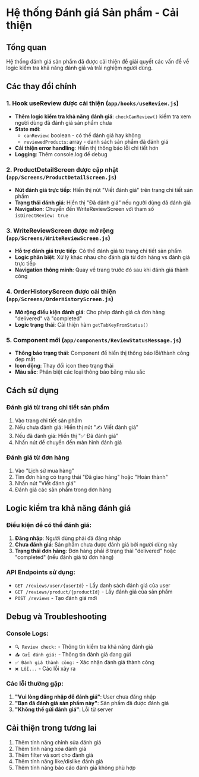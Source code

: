 # Hệ thống Đánh giá Sản phẩm - Cải thiện

## Tổng quan
Hệ thống đánh giá sản phẩm đã được cải thiện để giải quyết các vấn đề về logic kiểm tra khả năng đánh giá và trải nghiệm người dùng.

## Các thay đổi chính

### 1. Hook useReview được cải thiện (`app/hooks/useReview.js`)
- **Thêm logic kiểm tra khả năng đánh giá**: `checkCanReview()` kiểm tra xem người dùng đã đánh giá sản phẩm chưa
- **State mới**: 
  - `canReview`: boolean - có thể đánh giá hay không
  - `reviewedProducts`: array - danh sách sản phẩm đã đánh giá
- **Cải thiện error handling**: Hiển thị thông báo lỗi chi tiết hơn
- **Logging**: Thêm console.log để debug

### 2. ProductDetailScreen được cập nhật (`app/Screens/ProductDetailScreen.js`)
- **Nút đánh giá trực tiếp**: Hiển thị nút "Viết đánh giá" trên trang chi tiết sản phẩm
- **Trạng thái đánh giá**: Hiển thị "Đã đánh giá" nếu người dùng đã đánh giá
- **Navigation**: Chuyển đến WriteReviewScreen với tham số `isDirectReview: true`

### 3. WriteReviewScreen được mở rộng (`app/Screens/WriteReviewScreen.js`)
- **Hỗ trợ đánh giá trực tiếp**: Có thể đánh giá từ trang chi tiết sản phẩm
- **Logic phân biệt**: Xử lý khác nhau cho đánh giá từ đơn hàng vs đánh giá trực tiếp
- **Navigation thông minh**: Quay về trang trước đó sau khi đánh giá thành công

### 4. OrderHistoryScreen được cải thiện (`app/Screens/OrderHistoryScreen.js`)
- **Mở rộng điều kiện đánh giá**: Cho phép đánh giá cả đơn hàng "delivered" và "completed"
- **Logic trạng thái**: Cải thiện hàm `getTabKeyFromStatus()`

### 5. Component mới (`app/components/ReviewStatusMessage.js`)
- **Thông báo trạng thái**: Component để hiển thị thông báo lỗi/thành công đẹp mắt
- **Icon động**: Thay đổi icon theo trạng thái
- **Màu sắc**: Phân biệt các loại thông báo bằng màu sắc

## Cách sử dụng

### Đánh giá từ trang chi tiết sản phẩm
1. Vào trang chi tiết sản phẩm
2. Nếu chưa đánh giá: Hiển thị nút "✍️ Viết đánh giá"
3. Nếu đã đánh giá: Hiển thị "✅ Đã đánh giá"
4. Nhấn nút để chuyển đến màn hình đánh giá

### Đánh giá từ đơn hàng
1. Vào "Lịch sử mua hàng"
2. Tìm đơn hàng có trạng thái "Đã giao hàng" hoặc "Hoàn thành"
3. Nhấn nút "Viết đánh giá"
4. Đánh giá các sản phẩm trong đơn hàng

## Logic kiểm tra khả năng đánh giá

### Điều kiện để có thể đánh giá:
1. **Đăng nhập**: Người dùng phải đã đăng nhập
2. **Chưa đánh giá**: Sản phẩm chưa được đánh giá bởi người dùng này
3. **Trạng thái đơn hàng**: Đơn hàng phải ở trạng thái "delivered" hoặc "completed" (nếu đánh giá từ đơn hàng)

### API Endpoints sử dụng:
- `GET /reviews/user/{userId}` - Lấy danh sách đánh giá của user
- `GET /reviews/product/{productId}` - Lấy đánh giá của sản phẩm
- `POST /reviews` - Tạo đánh giá mới

## Debug và Troubleshooting

### Console Logs:
- `🔍 Review check:` - Thông tin kiểm tra khả năng đánh giá
- `📤 Gửi đánh giá:` - Thông tin đánh giá đang gửi
- `✅ Đánh giá thành công:` - Xác nhận đánh giá thành công
- `❌ Lỗi...` - Các lỗi xảy ra

### Các lỗi thường gặp:
1. **"Vui lòng đăng nhập để đánh giá"**: User chưa đăng nhập
2. **"Bạn đã đánh giá sản phẩm này"**: Sản phẩm đã được đánh giá
3. **"Không thể gửi đánh giá"**: Lỗi từ server

## Cải thiện trong tương lai
1. Thêm tính năng chỉnh sửa đánh giá
2. Thêm tính năng xóa đánh giá
3. Thêm filter và sort cho đánh giá
4. Thêm tính năng like/dislike đánh giá
5. Thêm tính năng báo cáo đánh giá không phù hợp
